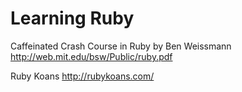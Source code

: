 # Learning Ruby

Caffeinated Crash Course in Ruby by Ben Weissmann <http://web.mit.edu/bsw/Public/ruby.pdf>

Ruby Koans <http://rubykoans.com/>
